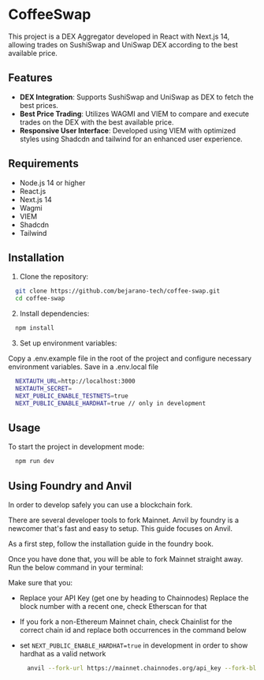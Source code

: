 # CoffeeSwap

This project is a DEX Aggregator developed in React with Next.js 14, allowing trades on SushiSwap and UniSwap DEX according to the best available price.

## Features

- **DEX Integration**: Supports SushiSwap and UniSwap as DEX to fetch the best prices.
- **Best Price Trading**: Utilizes WAGMI and VIEM to compare and execute trades on the DEX with the best available price.
- **Responsive User Interface**: Developed using VIEM with optimized styles using Shadcdn and tailwind for an enhanced user experience.

## Requirements

- Node.js 14 or higher
- React.js
- Next.js 14
- Wagmi
- VIEM
- Shadcdn
- Tailwind

## Installation

1. Clone the repository:

  ```bash
    git clone https://github.com/bejarano-tech/coffee-swap.git
    cd coffee-swap
  ```

2. Install dependencies:

  ```bash
    npm install
  ```

3. Set up environment variables:

Copy a .env.example file in the root of the project and configure necessary environment variables. Save in a .env.local file

  ```bash
    NEXTAUTH_URL=http://localhost:3000
    NEXTAUTH_SECRET=
    NEXT_PUBLIC_ENABLE_TESTNETS=true
    NEXT_PUBLIC_ENABLE_HARDHAT=true // only in development
  ```

## Usage
To start the project in development mode:

  ```bash
    npm run dev
  ```

## Using Foundry and Anvil

In order to develop safely you can use a blockchain fork.

There are several developer tools to fork Mainnet. Anvil by foundry is a newcomer that's fast and easy to setup. This guide focuses on Anvil.

As a first step, follow the installation guide in the foundry book.

Once you have done that, you will be able to fork Mainnet straight away. Run the below command in your terminal:

Make sure that you:

- Replace your API Key (get one by heading to Chainnodes)
Replace the block number with a recent one, check Etherscan for that

- If you fork a non-Ethereum Mainnet chain, check Chainlist for the correct chain id and replace both occurrences in the command below

- set `NEXT_PUBLIC_ENABLE_HARDHAT=true` in development in order to show hardhat as a valid network

  ```bash
    anvil --fork-url https://mainnet.chainnodes.org/api_key --fork-block-number 17480237 --fork-chain-id 1 --chain-id 1
  ```

